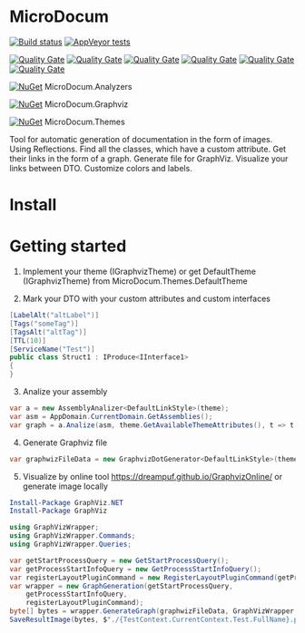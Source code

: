 # MicroDocum

[![Build status](https://ci.appveyor.com/api/projects/status/2x7gb0ggy8qac5lw/branch/master?svg=true)](https://ci.appveyor.com/project/RouR/microdocum/branch/master)
[![AppVeyor tests](https://img.shields.io/appveyor/tests/RouR/microdocum.svg)](https://ci.appveyor.com/project/RouR/microdocum/build/tests)

[![Quality Gate](https://sonarcloud.io/api/project_badges/measure?project=microdocum&metric=code_smells)](https://sonarcloud.io/dashboard?id=microdocum)
[![Quality Gate](https://sonarcloud.io/api/project_badges/measure?project=microdocum&metric=bugs)](https://sonarcloud.io/dashboard?id=microdocum)
[![Quality Gate](https://sonarcloud.io/api/project_badges/measure?project=microdocum&metric=vulnerabilities)](https://sonarcloud.io/dashboard?id=microdocum)
[![Quality Gate](https://sonarcloud.io/api/project_badges/measure?project=microdocum&metric=security_rating)](https://sonarcloud.io/dashboard?id=microdocum)
[![Quality Gate](https://sonarcloud.io/api/project_badges/measure?project=microdocum&metric=sqale_index)](https://sonarcloud.io/dashboard?id=microdocum)
[![Quality Gate](https://sonarcloud.io/api/project_badges/measure?project=microdocum&metric=sqale_rating)](https://sonarcloud.io/dashboard?id=microdocum)

[![NuGet](https://img.shields.io/nuget/v/MicroDocum.Analyzers.svg)](https://www.nuget.org/packages/MicroDocum.Analyzers/) MicroDocum.Analyzers 

[![NuGet](https://img.shields.io/nuget/v/MicroDocum.Graphviz.svg)](https://www.nuget.org/packages/MicroDocum.Graphviz/) MicroDocum.Graphviz 

[![NuGet](https://img.shields.io/nuget/v/MicroDocum.Themes.svg)](https://www.nuget.org/packages/MicroDocum.Themes/) MicroDocum.Themes 

[comment]: # (https://github.com/QualInsight/qualinsight-plugins-sonarqube-badges/wiki/Measure-badges)

Tool for automatic generation of documentation in the form of images. 
Using Reflections. Find all the classes, which have a custom attribute. Get their links in the form of a graph. Generate file for GraphViz. 
Visualize your links between DTO. Customize colors and labels.

# Install

# Getting started

1. Implement your theme (IGraphvizTheme<T>) or get DefaultTheme (IGraphvizTheme<DefaultLinkStyle>) from MicroDocum.Themes.DefaultTheme

2. Mark your DTO with your custom attributes and custom interfaces

```cs
[LabelAlt("altLabel")]
[Tags("someTag")]
[TagsAlt("altTag")]
[TTL(10)]
[ServiceName("Test")]
public class Struct1 : IProduce<IInterface1>
{
}
```

3. Analize your assembly
```cs
var a = new AssemblyAnalizer<DefaultLinkStyle>(theme);
var asm = AppDomain.CurrentDomain.GetAssemblies();
var graph = a.Analize(asm, theme.GetAvailableThemeAttributes(), t => t.FullName?.StartsWith(_classname) ?? false);
```

4. Generate Graphviz file
```cs
var graphwizFileData = new GraphvizDotGenerator<DefaultLinkStyle>(theme);
```

5. Visualize by online tool  https://dreampuf.github.io/GraphvizOnline/ or generate image locally 
```PowerShell
Install-Package GraphViz.NET
Install-Package GraphViz
```

```cs
using GraphVizWrapper;
using GraphVizWrapper.Commands;
using GraphVizWrapper.Queries;

var getStartProcessQuery = new GetStartProcessQuery();
var getProcessStartInfoQuery = new GetProcessStartInfoQuery();
var registerLayoutPluginCommand = new RegisterLayoutPluginCommand(getProcessStartInfoQuery, getStartProcessQuery);
var wrapper = new GraphGeneration(getStartProcessQuery,
    getProcessStartInfoQuery,
    registerLayoutPluginCommand);
byte[] bytes = wrapper.GenerateGraph(graphwizFileData, GraphVizWrapper.Enums.GraphReturnType.Png);
SaveResultImage(bytes, $"./{TestContext.CurrentContext.Test.FullName}.png");
```

